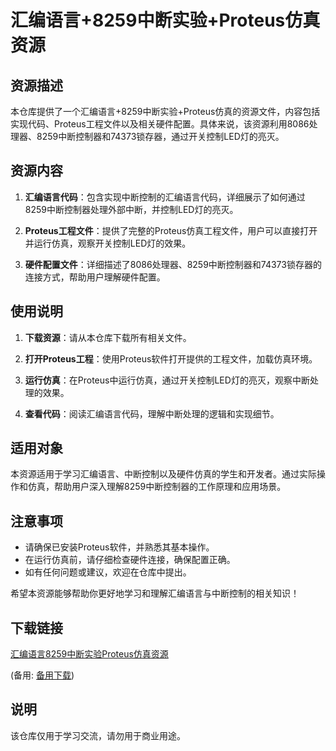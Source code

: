# 汇编语言+8259中断实验+Proteus仿真资源

## 资源描述

本仓库提供了一个汇编语言+8259中断实验+Proteus仿真的资源文件，内容包括实现代码、Proteus工程文件以及相关硬件配置。具体来说，该资源利用8086处理器、8259中断控制器和74373锁存器，通过开关控制LED灯的亮灭。

## 资源内容

1. **汇编语言代码**：包含实现中断控制的汇编语言代码，详细展示了如何通过8259中断控制器处理外部中断，并控制LED灯的亮灭。

2. **Proteus工程文件**：提供了完整的Proteus仿真工程文件，用户可以直接打开并运行仿真，观察开关控制LED灯的效果。

3. **硬件配置文件**：详细描述了8086处理器、8259中断控制器和74373锁存器的连接方式，帮助用户理解硬件配置。

## 使用说明

1. **下载资源**：请从本仓库下载所有相关文件。

2. **打开Proteus工程**：使用Proteus软件打开提供的工程文件，加载仿真环境。

3. **运行仿真**：在Proteus中运行仿真，通过开关控制LED灯的亮灭，观察中断处理的效果。

4. **查看代码**：阅读汇编语言代码，理解中断处理的逻辑和实现细节。

## 适用对象

本资源适用于学习汇编语言、中断控制以及硬件仿真的学生和开发者。通过实际操作和仿真，帮助用户深入理解8259中断控制器的工作原理和应用场景。

## 注意事项

- 请确保已安装Proteus软件，并熟悉其基本操作。
- 在运行仿真前，请仔细检查硬件连接，确保配置正确。
- 如有任何问题或建议，欢迎在仓库中提出。

希望本资源能够帮助你更好地学习和理解汇编语言与中断控制的相关知识！

## 下载链接
[汇编语言8259中断实验Proteus仿真资源](https://pan.quark.cn/s/da3fdddc0331) 

(备用: [备用下载](https://pan.baidu.com/s/1byKGt2dXPwVE1QCHEfKlDw?pwd=1234))

## 说明

该仓库仅用于学习交流，请勿用于商业用途。
